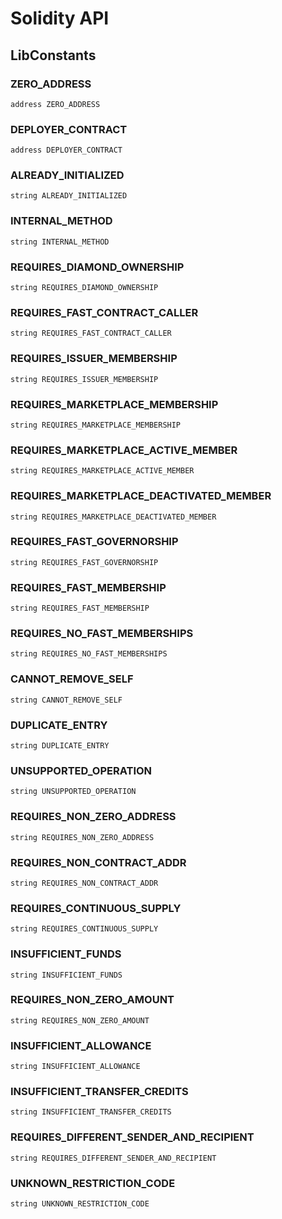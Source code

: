 # Solidity API

## LibConstants

### ZERO_ADDRESS

```solidity
address ZERO_ADDRESS
```

### DEPLOYER_CONTRACT

```solidity
address DEPLOYER_CONTRACT
```

### ALREADY_INITIALIZED

```solidity
string ALREADY_INITIALIZED
```

### INTERNAL_METHOD

```solidity
string INTERNAL_METHOD
```

### REQUIRES_DIAMOND_OWNERSHIP

```solidity
string REQUIRES_DIAMOND_OWNERSHIP
```

### REQUIRES_FAST_CONTRACT_CALLER

```solidity
string REQUIRES_FAST_CONTRACT_CALLER
```

### REQUIRES_ISSUER_MEMBERSHIP

```solidity
string REQUIRES_ISSUER_MEMBERSHIP
```

### REQUIRES_MARKETPLACE_MEMBERSHIP

```solidity
string REQUIRES_MARKETPLACE_MEMBERSHIP
```

### REQUIRES_MARKETPLACE_ACTIVE_MEMBER

```solidity
string REQUIRES_MARKETPLACE_ACTIVE_MEMBER
```

### REQUIRES_MARKETPLACE_DEACTIVATED_MEMBER

```solidity
string REQUIRES_MARKETPLACE_DEACTIVATED_MEMBER
```

### REQUIRES_FAST_GOVERNORSHIP

```solidity
string REQUIRES_FAST_GOVERNORSHIP
```

### REQUIRES_FAST_MEMBERSHIP

```solidity
string REQUIRES_FAST_MEMBERSHIP
```

### REQUIRES_NO_FAST_MEMBERSHIPS

```solidity
string REQUIRES_NO_FAST_MEMBERSHIPS
```

### CANNOT_REMOVE_SELF

```solidity
string CANNOT_REMOVE_SELF
```

### DUPLICATE_ENTRY

```solidity
string DUPLICATE_ENTRY
```

### UNSUPPORTED_OPERATION

```solidity
string UNSUPPORTED_OPERATION
```

### REQUIRES_NON_ZERO_ADDRESS

```solidity
string REQUIRES_NON_ZERO_ADDRESS
```

### REQUIRES_NON_CONTRACT_ADDR

```solidity
string REQUIRES_NON_CONTRACT_ADDR
```

### REQUIRES_CONTINUOUS_SUPPLY

```solidity
string REQUIRES_CONTINUOUS_SUPPLY
```

### INSUFFICIENT_FUNDS

```solidity
string INSUFFICIENT_FUNDS
```

### REQUIRES_NON_ZERO_AMOUNT

```solidity
string REQUIRES_NON_ZERO_AMOUNT
```

### INSUFFICIENT_ALLOWANCE

```solidity
string INSUFFICIENT_ALLOWANCE
```

### INSUFFICIENT_TRANSFER_CREDITS

```solidity
string INSUFFICIENT_TRANSFER_CREDITS
```

### REQUIRES_DIFFERENT_SENDER_AND_RECIPIENT

```solidity
string REQUIRES_DIFFERENT_SENDER_AND_RECIPIENT
```

### UNKNOWN_RESTRICTION_CODE

```solidity
string UNKNOWN_RESTRICTION_CODE
```

